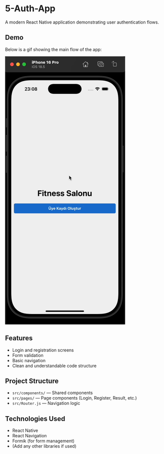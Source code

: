 # 5-Auth-App

A modern React Native application demonstrating user authentication flows.

## Demo

Below is a gif showing the main flow of the app:

![Demo](public/auth-app.gif)

## Features

- Login and registration screens
- Form validation
- Basic navigation
- Clean and understandable code structure

## Project Structure

- `src/components/` — Shared components
- `src/pages/` — Page components (Login, Register, Result, etc.)
- `src/Router.js` — Navigation logic

## Technologies Used

- React Native
- React Navigation
- Formik (for form management)
- (Add any other libraries if used)

